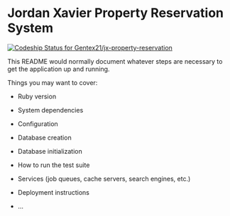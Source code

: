 # Jordan Xavier Property Reservation System

[ ![Codeship Status for Gentex21/jx-property-reservation](https://app.codeship.com/projects/e30cfee0-7651-0136-7c90-0ec684817b49/status?branch=master)](https://app.codeship.com/projects/299921)


This README would normally document whatever steps are necessary to get the
application up and running.

Things you may want to cover:

* Ruby version

* System dependencies

* Configuration

* Database creation

* Database initialization

* How to run the test suite

* Services (job queues, cache servers, search engines, etc.)

* Deployment instructions

* ...
